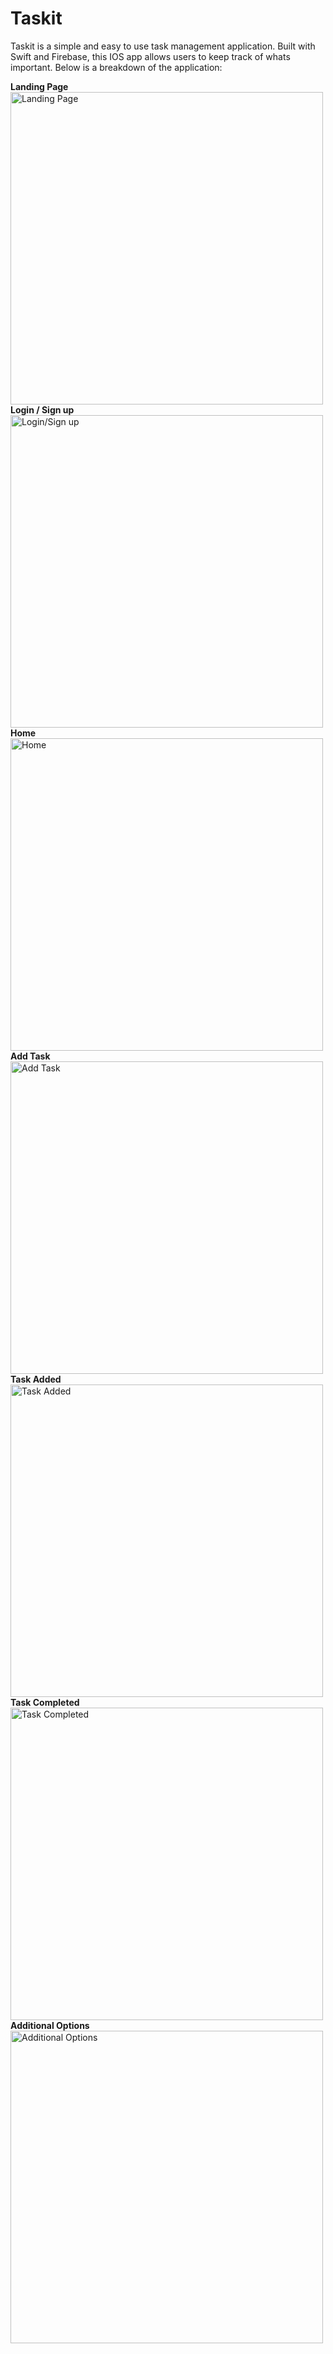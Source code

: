 # Taskit
Taskit is a simple and easy to use task management application. Built with Swift and Firebase, this IOS app allows users to keep track of whats important. Below is a breakdown of the application:
</br>

<b>Landing Page</b>
</br>
<img src="/ss/IMG_6673.PNG" alt="Landing Page" width="500px">
</br>
<b>Login / Sign up</b>
</br>
<img src="/ss/IMG_6674.PNG" alt="Login/Sign up" width="500px">
</br>
<b>Home</b>
</br>
<img src="/ss/IMG_6675.PNG" alt="Home" width="500px">
</br>
<b>Add Task</b>
</br>
<img src="/ss/IMG_6678.PNG" alt="Add Task" width="500px">
</br>
<b>Task Added</b>
</br>
<img src="/ss/IMG_6679.PNG" alt="Task Added" width="500px">
</br>
<b>Task Completed</b>
</br>
<img src="/ss/IMG_6681.PNG" alt="Task Completed" width="500px">
</br>
<b>Additional Options</b>
</br>
<img src="/ss/IMG_6682.PNG" alt="Additional Options" width="500px">



